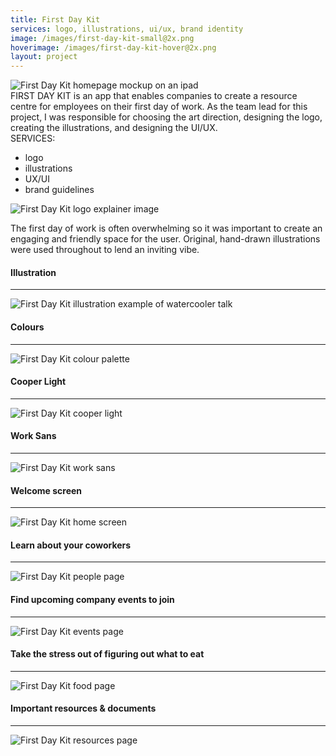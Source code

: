 ```yaml
---
title: First Day Kit
services: logo, illustrations, ui/ux, brand identity
image: /images/first-day-kit-small@2x.png
hoverimage: /images/first-day-kit-hover@2x.png
layout: project
---
```


<img class="img-flex load-hidden push-2" src="{{ site.baseurl }}/images/first-day-kit-ipad.jpg" alt="First Day Kit homepage mockup on an ipad" />

<div class="grid push-2 project-text">
  <div class="unit xs-1 m-2-3">
  FIRST DAY KIT is an app that enables companies to create a resource centre for employees on their first day of work. As the team lead for this project, I was responsible for choosing the art direction, designing the logo, creating the illustrations, and designing the UI/UX.
  </div>
  <aside class="unit xs-1 m-1-3">
  SERVICES:
    <ul class="list-group pad-t-1-2">
      <li>logo</li>
      <li>illustrations</li>
      <li>UX/UI</li>
      <li>brand guidelines</li>
    </ul>
  </aside>
</div>

<img class="img-flex load-hidden" src="{{ site.baseurl }}/images/first-day-kit-logo-explain.jpg" alt="First Day Kit logo explainer image"/>

<p class="project-text">The first day of work is often overwhelming so it was important to create an
engaging and friendly space for the user. Original, hand-drawn illustrations
were used throughout to lend an inviting vibe.</p>

<h4>Illustration</h4><hr>
<img class="img-flex load-hidden" src="{{ site.baseurl }}/images/first-day-kit-illustration.png" alt="First Day Kit illustration example of watercooler talk"/>

<h4>Colours</h4><hr>
<img class="img-flex load-hidden push-2" src="{{ site.baseurl }}/images/first-day-kit-colours.jpg" alt="First Day Kit colour palette"/>

<div class="grid push-2">
  <div class="unit s-2-3 m-2-3 pad-r">
    <h4>Cooper Light</h4><hr>
    <img class="img-flex load-hidden" src="{{ site.baseurl }}/images/cooper-light.svg" alt="First Day Kit cooper light"/>
  </div>
  <div class="unit s-1-3 m-1-3">
    <h4>Work Sans</h4><hr>
    <img class="img-flex load-hidden" src="{{ site.baseurl }}/images/work-sans.svg" alt="First Day Kit work sans"/>
  </div>
</div>

<h4>Welcome screen</h4><hr>
<img class="img-flex load-hidden push" src="{{ site.baseurl }}/images/first-day-kit-home.jpg" alt="First Day Kit home screen"/>

<h4>Learn about your coworkers</h4><hr>
<img class="img-flex load-hidden push" src="{{ site.baseurl }}/images/first-day-kit-people.jpg" alt="First Day Kit people page"/>

<h4>Find upcoming company events to join</h4><hr>
<img class="img-flex load-hidden push" src="{{ site.baseurl }}/images/first-day-kit-events.jpg" alt="First Day Kit events page"/>

<h4>Take the stress out of figuring out what to eat</h4><hr>
<img class="img-flex load-hidden push" src="{{ site.baseurl }}/images/first-day-kit-map.jpg" alt="First Day Kit food page"/>

<h4>Important resources & documents</h4><hr>
<img class="img-flex load-hidden push" src="{{ site.baseurl }}/images/first-day-kit-resources.jpg" alt="First Day Kit resources page"/>
